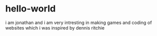# hello-world
i am jonathan and i am very intresting in making games and coding of websites which i was inspired by dennis ritchie
